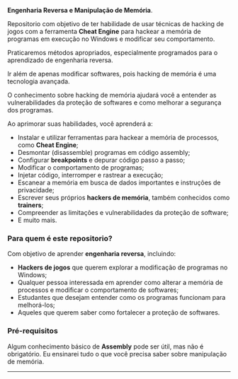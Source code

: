 
**Engenharia Reversa e Manipulação de Memória**.

Repositorio com objetivo de ter habilidade de usar técnicas de hacking de jogos com a ferramenta **Cheat Engine** para hackear a memória de programas em execução no Windows e modificar seu comportamento.

Praticaremos métodos apropriados, especialmente programados para o aprendizado de engenharia reversa.

Ir além de apenas modificar softwares, pois hacking de memória é uma tecnologia avançada.

O conhecimento sobre hacking de memória ajudará você a entender as vulnerabilidades da proteção de softwares e como melhorar a segurança dos programas.

Ao aprimorar suas habilidades, você aprenderá a:

- Instalar e utilizar ferramentas para hackear a memória de processos, como **Cheat Engine**;
- Desmontar (disassemble) programas em código assembly;
- Configurar **breakpoints** e depurar código passo a passo;
- Modificar o comportamento de programas;
- Injetar código, interromper e rastrear a execução;
- Escanear a memória em busca de dados importantes e instruções de privacidade;
- Escrever seus próprios **hackers de memória**, também conhecidos como **trainers**;
- Compreender as limitações e vulnerabilidades da proteção de software;
- E muito mais.

### Para quem é este repositorio?

Com objetivo de aprender **engenharia reversa**, incluindo:

- **Hackers de jogos** que querem explorar a modificação de programas no Windows;
- Qualquer pessoa interessada em aprender como alterar a memória de processos e modificar o comportamento de softwares;
- Estudantes que desejam entender como os programas funcionam para melhorá-los;
- Aqueles que querem saber como fortalecer a proteção de softwares.

### Pré-requisitos

Algum conhecimento básico de **Assembly** pode ser útil, mas não é obrigatório. Eu ensinarei tudo o que você precisa saber sobre manipulação de memória.

---
